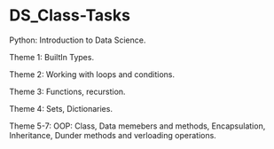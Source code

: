 # DS_Class-Tasks
Python: Introduction to Data Science.

Theme 1: BuiltIn Types.

Theme 2: Working with loops and conditions.

Theme 3: Functions, recurstion.

Theme 4: Sets, Dictionaries.

Theme 5-7: OOP: Class, Data memebers and methods, Encapsulation, Inheritance, Dunder methods and verloading operations.
